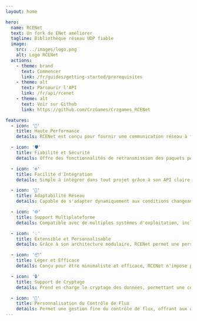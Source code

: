 ```yaml
---
layout: home

hero:
  name: RCENet
  text: Un fork de ENet améliorer
  tagline: Bibliothèque réseau UDP fiable
  image:
    src: ../images/logo.png
    alt: Logo RCENet
  actions:
    - theme: brand
      text: Commencer
      link: /fr/guides/getting-started/prerequisites
    - theme: alt
      text: Parcourir l'API
      link: /fr/api/rcenet
    - theme: alt
      text: Voir sur Github
      link: https://github.com/CrzGames/Crzgames_RCENet

features:
  - icon: '🚀'
    title: Haute Performance
    details: RCENet est conçu pour fournir une communication réseau à faible latence, idéale pour les jeux multijoueurs et les applications nécessitant des échanges de données en temps réel.

  - icon: '🛡️'
    title: Fiabilité et Sécurité
    details: Offre des fonctionnalités de retransmission des paquets perdus, séquencement des messages, et fragmentation des paquets, garantissant une transmission de données fiable et sécurisée.

  - icon: '⚙️'
    title: Facilité d'Intégration
    details: Simple à intégrer dans tout projet grâce à son API claire et à sa documentation complète, RCENet facilite le développement réseau pour les développeurs.

  - icon: '🔄'
    title: Adaptabilité Réseau
    details: Capable de s'adapter dynamiquement aux conditions changeantes du réseau pour optimiser la qualité de la connexion et minimiser la perte de paquets.

  - icon: '🌐'
    title: Support Multiplateforme
    details: Compatible avec de multiples systèmes d'exploitation, incluant Solaris, BSD, Windows, Linux, macOS, iOS et Android, rendant votre projet accessible sur une vaste gamme d'appareils.

  - icon: '💡'
    title: Extensible et Personnalisable
    details: Grâce à son architecture modulaire, RCENet permet une personnalisation et une extension aisées pour répondre aux besoins spécifiques de votre projet.

  - icon: '📦'
    title: Léger et Efficace
    details: Conçu pour être minimaliste et efficace, RCENet n'impose pas de lourdes dépendances ni une surcharge significative sur votre projet.

  - icon: '🔒'
    title: Support de Cryptage
    details: Prend en charge le cryptage des données, permettant une communication sécurisée entre les clients et le serveur pour protéger les échanges sensibles.

  - icon: '🔧'
    title: Personnalisation du Contrôle de Flux
    details: Permet une gestion fine du contrôle de flux, offrant aux développeurs la possibilité de peaufiner le comportement réseau selon les exigences de l'application.
---
```


